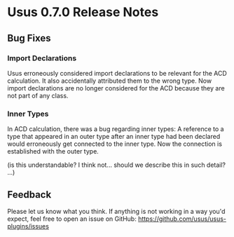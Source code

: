 # Usus 0.7.0 Release Notes

## Bug Fixes

### Import Declarations

Usus erroneously considered import declarations to be relevant for the ACD calculation. It also accidentally attributed them to the wrong type. Now import declarations are no longer considered for the ACD because they are not part of any class.

### Inner Types

In ACD calculation, there was a bug regarding inner types: A reference to a type that appeared in an outer type after an inner type had been declared would erroneously get connected to the inner type. Now the connection is established with the outer type.

(is this understandable? I think not... should we describe this in such detail? ...)

## Feedback

Please let us know what you think. If anything is not working in a way you'd expect, feel free to open an issue on GitHub: https://github.com/usus/usus-plugins/issues
